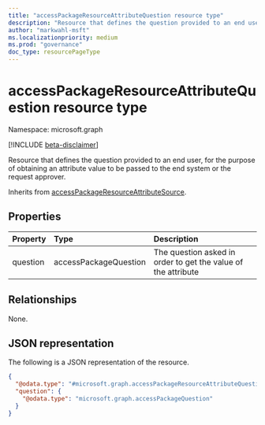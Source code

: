 ```yaml
---
title: "accessPackageResourceAttributeQuestion resource type"
description: "Resource that defines the question provided to an end user, for the purpose of obtaining an attribute value to be passed to the end system or the request approver."
author: "markwahl-msft"
ms.localizationpriority: medium
ms.prod: "governance"
doc_type: resourcePageType
---
```


# accessPackageResourceAttributeQuestion resource type

Namespace: microsoft.graph

[!INCLUDE [beta-disclaimer](../../includes/beta-disclaimer.md)]

Resource that defines the question provided to an end user, for the purpose of obtaining an attribute value to be passed to the end system or the request approver.

Inherits from [accessPackageResourceAttributeSource](../resources/accesspackageresourceattributesource.md).

## Properties
|Property|Type|Description|
|:---|:---|:---|
|question|accessPackageQuestion|The question asked in order to get the value of the attribute|

## Relationships
None.

## JSON representation
The following is a JSON representation of the resource.
<!-- {
  "blockType": "resource",
  "@odata.type": "microsoft.graph.accessPackageResourceAttributeQuestion"
}
-->
``` json
{
  "@odata.type": "#microsoft.graph.accessPackageResourceAttributeQuestion",
  "question": {
    "@odata.type": "microsoft.graph.accessPackageQuestion"
  }
}
```
